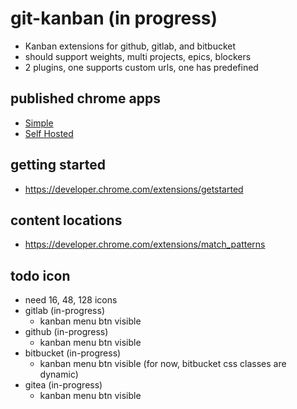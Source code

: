 # git-kanban (in progress)

* Kanban extensions for github, gitlab, and bitbucket
* should support weights, multi projects, epics, blockers
* 2 plugins, one supports custom urls, one has predefined

## published chrome apps

* [Simple](https://chrome.google.com/webstore/detail/git-kanban-enhanced/ehoibkdpdgjcjnnalkbiidajafoimnaa)
* [Self Hosted](https://chrome.google.com/webstore/detail/ambmbdjjhloinbjadfgfmenihmfmahmk/publish-review)

## getting started

* https://developer.chrome.com/extensions/getstarted

## content locations

* https://developer.chrome.com/extensions/match_patterns

## todo icon

* need 16, 48, 128 icons
* gitlab (in-progress)
    * kanban menu btn visible
* github (in-progress)
    * kanban menu btn visible
* bitbucket (in-progress)
    * kanban menu btn visible (for now, bitbucket css classes are dynamic)
* gitea (in-progress)
    * kanban menu btn visible